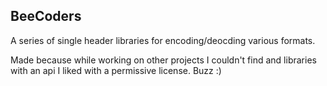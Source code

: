 ## BeeCoders

A series of single header libraries for encoding/deocding various formats.

Made because while working on other projects I couldn't find and libraries with an api I liked with a permissive license. Buzz :)
